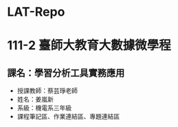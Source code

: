 # LAT-Repo
111-2 臺師大教育大數據微學程
==========================
課名：學習分析工具實務應用
-----------------------
* 授課教師：蔡芸琤老師
* 姓名：姜嵐新
* 系級：機電系三年級
* 課程筆記區、作業連結區、專題連結區
